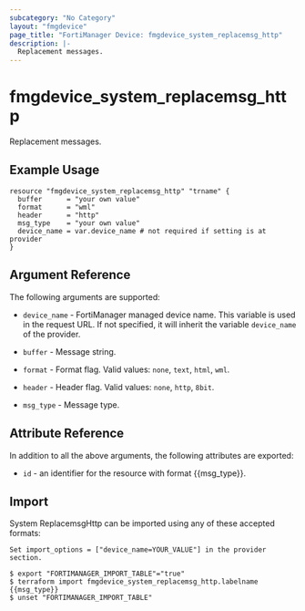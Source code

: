 ```yaml
---
subcategory: "No Category"
layout: "fmgdevice"
page_title: "FortiManager Device: fmgdevice_system_replacemsg_http"
description: |-
  Replacement messages.
---
```


# fmgdevice_system_replacemsg_http
Replacement messages.

## Example Usage

```hcl
resource "fmgdevice_system_replacemsg_http" "trname" {
  buffer      = "your own value"
  format      = "wml"
  header      = "http"
  msg_type    = "your own value"
  device_name = var.device_name # not required if setting is at provider
}
```

## Argument Reference


The following arguments are supported:

* `device_name` - FortiManager managed device name. This variable is used in the request URL. If not specified, it will inherit the variable `device_name` of the provider.

* `buffer` - Message string.
* `format` - Format flag. Valid values: `none`, `text`, `html`, `wml`.

* `header` - Header flag. Valid values: `none`, `http`, `8bit`.

* `msg_type` - Message type.


## Attribute Reference

In addition to all the above arguments, the following attributes are exported:
* `id` - an identifier for the resource with format {{msg_type}}.

## Import

System ReplacemsgHttp can be imported using any of these accepted formats:
```
Set import_options = ["device_name=YOUR_VALUE"] in the provider section.

$ export "FORTIMANAGER_IMPORT_TABLE"="true"
$ terraform import fmgdevice_system_replacemsg_http.labelname {{msg_type}}
$ unset "FORTIMANAGER_IMPORT_TABLE"
```

